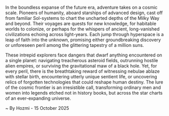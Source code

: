 
In the boundless expanse of the future era, adventure takes on a cosmic scale. Pioneers of humanity, aboard starships of advanced design, cast off from familiar Sol-systems to chart the uncharted depths of the Milky Way and beyond. Their voyages are quests for new knowledge, for habitable worlds to colonize, or perhaps for the whispers of ancient, long-vanished civilizations echoing across light-years. Each jump through hyperspace is a leap of faith into the unknown, promising either groundbreaking discovery or unforeseen peril among the glittering tapestry of a million suns.

These intrepid explorers face dangers that dwarf anything encountered on a single planet: navigating treacherous asteroid fields, outrunning hostile alien empires, or surviving the gravitational maw of a black hole. Yet, for every peril, there is the breathtaking reward of witnessing nebulae ablaze with stellar birth, encountering utterly unique sentient life, or uncovering relics of forgotten technologies that could reshape human destiny. The lure of the cosmic frontier is an irresistible call, transforming ordinary men and women into legends etched not in history books, but across the star charts of an ever-expanding universe.

~ By Hozmi - 15 October 2025
